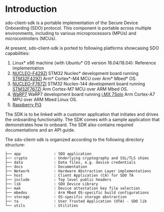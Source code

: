 ﻿# Introduction
sdo-client-sdk is a portable implementation of the Secure Device Onboarding (SDO) protocol. This component is portable across multiple environments, including to various microprocessors (MPUs) and microcontrollers (MCUs).

At present, sdo-client-sdk is ported to following platforms showcasing SDO capabilities:

1. Linux* x86 machine (with Ubuntu* OS version 16.04/18.04): Reference implementation
2. [NUCLEO-F429ZI](https://www.st.com/en/evaluation-tools/nucleo-f429zi.html) STM32 Nucleo* development board running [STM32F429ZI](https://os.mbed.com/platforms/ST-Nucleo-F429ZI/) Arm* Cortex*-M4 MCU over Arm* Mbed* OS.
3. [NUCLEO-F767ZI](https://www.st.com/en/evaluation-tools/nucleo-f767zi.html) STM32 Nucleo-144 development board running [STM32F767ZI](https://os.mbed.com/platforms/ST-Nucleo-F767ZI/) Arm Cortex-M7 MCU over ARM Mbed OS.
4. [WaRP7]( https://www.nxp.com/files-static/nxp/brochure/WARP7-FLYER-V2.pdf) WaRP7 development board running [i.MX 7Solo](https://www.nxp.com/products/processors-and-microcontrollers/arm-based-processors-and-mcus/i.mx-applications-processors/i.mx-7-processors/i.mx-7solo-processors-heterogeneous-processing-with-arm-cortex-a7-and-cortex-m4-cores:i.MX7S) Arm Cortex-A7 MPU over ARM Mbed Linux OS.
5. [Raspberry Pi3](https://optee.readthedocs.io/building/gits/build.html#platforms-supported-by-build-git)

The SDK is to be linked with a customer application that initiates and drives the onboarding functionality. The SDK comes with a sample application that demonstrates how to onboard. The SDK also contains required documentations and an API guide.

The sdo-client-sdk is organized according to the following directory structure:

	├── app               : SDO application
	├── crypto            : Underlying cryptography and SSL/TLS shims
	├── data              : Data files, e.g. device credentials
	├── docs              : Documentation
	├── Network           : Hardware Abstraction Layer implementations
	├── host              : Client Application (CA) for SDO TA
	├── include           : Top level public headers
	├── lib               : SDO Device Library
	├── mak               : Device attestation key file selection
	├── mbedos            : Arm Mbed OS-specific build configurations
	├── storage           : OS-specific storage abstraction
	├── ta                : User Trusted Application (UTA) - SDO lib
	└── utils             : Utilities


